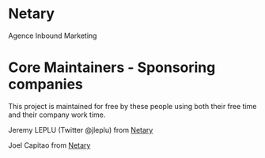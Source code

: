 # Netary
Agence Inbound Marketing

# Core Maintainers - Sponsoring companies

This project is maintained for free by these people using both their free time and their company work time.

Jeremy LEPLU (Twitter @jleplu) from [Netary](https://netary.fr)

Joel Capitao from [Netary](https://netary.fr)

